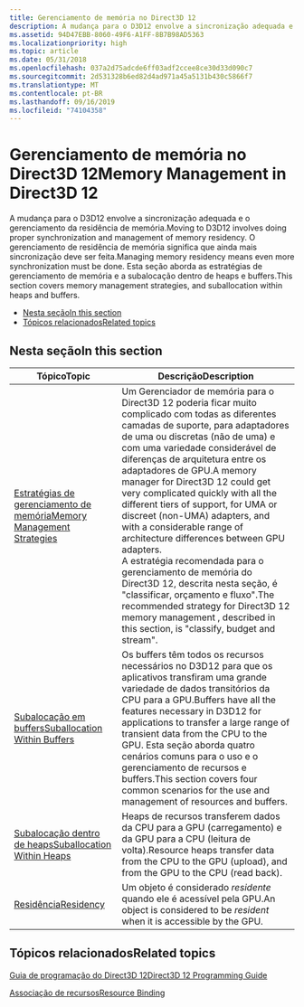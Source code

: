 ```yaml
---
title: Gerenciamento de memória no Direct3D 12
description: A mudança para o D3D12 envolve a sincronização adequada e o gerenciamento da residência de memória.
ms.assetid: 94D47EBB-8060-49F6-A1FF-8B7B98AD5363
ms.localizationpriority: high
ms.topic: article
ms.date: 05/31/2018
ms.openlocfilehash: 037a2d75adcde6ff03adf2ccee8ce30d33d090c7
ms.sourcegitcommit: 2d531328b6ed82d4ad971a45a5131b430c5866f7
ms.translationtype: MT
ms.contentlocale: pt-BR
ms.lasthandoff: 09/16/2019
ms.locfileid: "74104358"
---
```

# <a name="memory-management-in-direct3d-12"></a><span data-ttu-id="a221e-103">Gerenciamento de memória no Direct3D 12</span><span class="sxs-lookup"><span data-stu-id="a221e-103">Memory Management in Direct3D 12</span></span>

<span data-ttu-id="a221e-104">A mudança para o D3D12 envolve a sincronização adequada e o gerenciamento da residência de memória.</span><span class="sxs-lookup"><span data-stu-id="a221e-104">Moving to D3D12 involves doing proper synchronization and management of memory residency.</span></span> <span data-ttu-id="a221e-105">O gerenciamento de residência de memória significa que ainda mais sincronização deve ser feita.</span><span class="sxs-lookup"><span data-stu-id="a221e-105">Managing memory residency means even more synchronization must be done.</span></span> <span data-ttu-id="a221e-106">Esta seção aborda as estratégias de gerenciamento de memória e a subalocação dentro de heaps e buffers.</span><span class="sxs-lookup"><span data-stu-id="a221e-106">This section covers memory management strategies, and suballocation within heaps and buffers.</span></span>

-   [<span data-ttu-id="a221e-107">Nesta seção</span><span class="sxs-lookup"><span data-stu-id="a221e-107">In this section</span></span>](#in-this-section)
-   [<span data-ttu-id="a221e-108">Tópicos relacionados</span><span class="sxs-lookup"><span data-stu-id="a221e-108">Related topics</span></span>](#related-topics)

## <a name="in-this-section"></a><span data-ttu-id="a221e-109">Nesta seção</span><span class="sxs-lookup"><span data-stu-id="a221e-109">In this section</span></span>



| <span data-ttu-id="a221e-110">Tópico</span><span class="sxs-lookup"><span data-stu-id="a221e-110">Topic</span></span>                                                                       | <span data-ttu-id="a221e-111">Descrição</span><span class="sxs-lookup"><span data-stu-id="a221e-111">Description</span></span>                                                                                                                                                                                                                                                                                                                                                                          |
|-----------------------------------------------------------------------------|--------------------------------------------------------------------------------------------------------------------------------------------------------------------------------------------------------------------------------------------------------------------------------------------------------------------------------------------------------------------------------------|
| [<span data-ttu-id="a221e-112">Estratégias de gerenciamento de memória</span><span class="sxs-lookup"><span data-stu-id="a221e-112">Memory Management Strategies</span></span>](memory-management-strategies.md)<br/> | <span data-ttu-id="a221e-113">Um Gerenciador de memória para o Direct3D 12 poderia ficar muito complicado com todas as diferentes camadas de suporte, para adaptadores de uma ou discretas (não de uma) e com uma variedade considerável de diferenças de arquitetura entre os adaptadores de GPU.</span><span class="sxs-lookup"><span data-stu-id="a221e-113">A memory manager for Direct3D 12 could get very complicated quickly with all the different tiers of support, for UMA or discreet (non-UMA) adapters, and with a considerable range of architecture differences between GPU adapters.</span></span><br/> <span data-ttu-id="a221e-114">A estratégia recomendada para o gerenciamento de memória do Direct3D 12, descrita nesta seção, é "classificar, orçamento e fluxo".</span><span class="sxs-lookup"><span data-stu-id="a221e-114">The recommended strategy for Direct3D 12 memory management , described in this section, is "classify, budget and stream".</span></span><br/> |
| [<span data-ttu-id="a221e-115">Subalocação em buffers</span><span class="sxs-lookup"><span data-stu-id="a221e-115">Suballocation Within Buffers</span></span>](large-buffers.md)<br/>                | <span data-ttu-id="a221e-116">Os buffers têm todos os recursos necessários no D3D12 para que os aplicativos transfiram uma grande variedade de dados transitórios da CPU para a GPU.</span><span class="sxs-lookup"><span data-stu-id="a221e-116">Buffers have all the features necessary in D3D12 for applications to transfer a large range of transient data from the CPU to the GPU.</span></span> <span data-ttu-id="a221e-117">Esta seção aborda quatro cenários comuns para o uso e o gerenciamento de recursos e buffers.</span><span class="sxs-lookup"><span data-stu-id="a221e-117">This section covers four common scenarios for the use and management of resources and buffers.</span></span><br/>                                                                                                                                     |
| [<span data-ttu-id="a221e-118">Subalocação dentro de heaps</span><span class="sxs-lookup"><span data-stu-id="a221e-118">Suballocation Within Heaps</span></span>](suballocation-within-heaps.md)<br/>     | <span data-ttu-id="a221e-119">Heaps de recursos transferem dados da CPU para a GPU (carregamento) e da GPU para a CPU (leitura de volta).</span><span class="sxs-lookup"><span data-stu-id="a221e-119">Resource heaps transfer data from the CPU to the GPU (upload), and from the GPU to the CPU (read back).</span></span> <br/>                                                                                                                                                                                                                                                                  |
| [<span data-ttu-id="a221e-120">Residência</span><span class="sxs-lookup"><span data-stu-id="a221e-120">Residency</span></span>](residency.md)<br/>                                       | <span data-ttu-id="a221e-121">Um objeto é considerado *residente* quando ele é acessível pela GPU.</span><span class="sxs-lookup"><span data-stu-id="a221e-121">An object is considered to be *resident* when it is accessible by the GPU.</span></span><br/>                                                                                                                                                                                                                                                                                                |



 

## <a name="related-topics"></a><span data-ttu-id="a221e-122">Tópicos relacionados</span><span class="sxs-lookup"><span data-stu-id="a221e-122">Related topics</span></span>

<dl> <dt>

[<span data-ttu-id="a221e-123">Guia de programação do Direct3D 12</span><span class="sxs-lookup"><span data-stu-id="a221e-123">Direct3D 12 Programming Guide</span></span>](directx-12-programming-guide.md)
</dt> <dt>

[<span data-ttu-id="a221e-124">Associação de recursos</span><span class="sxs-lookup"><span data-stu-id="a221e-124">Resource Binding</span></span>](resource-binding.md)
</dt> </dl>

 

 





